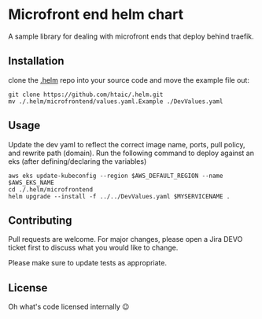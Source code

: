 # Microfront end helm chart

A sample library for dealing with microfront ends that deploy behind traefik.

## Installation

clone the [.helm](https://github.com/htaic/.helm) repo into your source code and move the example file out:

```
git clone https://github.com/htaic/.helm.git
mv ./.helm/microfrontend/values.yaml.Example ./DevValues.yaml
```

## Usage

Update the dev yaml to reflect the correct image name, ports, pull policy, and rewrite path (domain). Run the following command to deploy against an eks (after defining/declaring the variables)
```
aws eks update-kubeconfig --region $AWS_DEFAULT_REGION --name $AWS_EKS_NAME
cd ./.helm/microfrontend
helm upgrade --install -f ../../DevValues.yaml $MYSERVICENAME .
```

## Contributing
Pull requests are welcome. For major changes, please open a Jira DEVO ticket first to discuss what you would like to change.

Please make sure to update tests as appropriate.

## License
Oh what's code licensed internally 	:wink:
